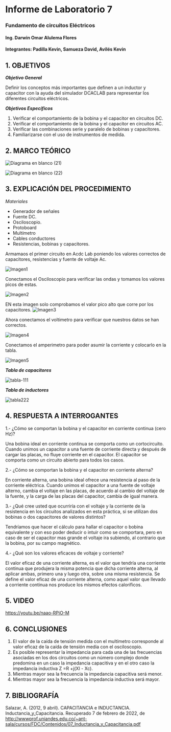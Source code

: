 # Informe de Laboratorio 7
### Fundamento de circuitos Eléctricos 
#### Ing. Darwin Omar Alulema Flores
#### Integrantes: Padilla Kevin, Samueza David, Avilés Kevin
 
 ## 1. OBJETIVOS
 
***Objetivo General***

Definir los conceptos más importantes que definen a un inductor y capacitor con la ayuda del simulador DCACLAB para representar los diferentes circuitos eléctricos.

***Objetivos Específicos***
1. Verificar el comportamiento de la bobina y el capacitor en circuitos DC.
2. Verificar el comportamiento de la bobina y el capacitor en circuitos AC.
3. Verificar las combinaciones serie y paralelo de bobinas y capacitores.
4. Familiarizarse con el uso de instrumentos de medida.
## 2. MARCO TEÓRICO

![Diagrama en blanco (21)](https://user-images.githubusercontent.com/94129932/152908565-294ed469-328f-48de-801e-cbebe91ec830.png)

![Diagrama en blanco (22)](https://user-images.githubusercontent.com/94129932/152999215-a90eeaf5-47ba-4bbf-baa8-df463c07e475.png)


## 3. EXPLICACIÓN DEL PROCEDIMIENTO
*Materiales*
- Generador de señales
- Fuente DC.
- Osciloscopio.
- Protoboard
- Multímetro
- Cables conductores
- Resistencias, bobinas y capacitores.


Armamaos el primer circuito en Acdc Lab poniendo los valores correctos de capacitores, resistencias y fuente de voltaje Ac.

![Imagen1](https://user-images.githubusercontent.com/94129932/152995081-2215fee7-d181-4ead-8f79-f447966fce10.jpg)

Conectamos el Osciloscopio para verificar las ondas y tomamos los valores picos de estas.

![Imagen2](https://user-images.githubusercontent.com/94129932/152995272-2d55bf4b-c02a-486a-b547-7dfd1882adfa.jpg)

EN esta imagen solo comprobamos el valor pico alto  que corre por los capacitores.
![Imagen3](https://user-images.githubusercontent.com/94129932/152995288-8f66aba0-c922-4dc0-a5df-18bdbc6e8f36.jpg)


Ahora conectamos el voltimetro para verificar que nuestros datos se han correctos.

![Imagen4](https://user-images.githubusercontent.com/94129932/152995299-2ab3aa4c-b5ab-45f1-9d9b-2a6d7c63d46c.jpg)

Conectamos el amperimetro para poder asumir la corriente y colocarlo en la tabla.

![Imagen5](https://user-images.githubusercontent.com/94129932/152995308-a20e1f57-d8f1-406e-a0e2-1f05ab59eca5.jpg)



***Tabla de capacitores***

![tabla-111](https://user-images.githubusercontent.com/94129932/152995633-d78124ce-622c-44b1-9c11-f7d3330b9d31.png)

***Tabla de inductores***

![tabla222](https://user-images.githubusercontent.com/94129932/152995649-d16a619b-e4fd-4327-99a2-c3c081acb736.png)

## 4. RESPUESTA A INTERROGANTES
1.- ¿Cómo se comportan la bobina y el capacitor en corriente continua (cero Hz)?

Una bobina ideal en corriente continua se comporta como un cortocircuito.
Cuando unimos un capacitor a una fuente de corriente directa y después de cargar las
placas, no fluye corriente en el capacitor. El capacitor se comporta como un circuito
abierto para todos los casos.

2.- ¿Cómo se comportan la bobina y el capacitor en corriente alterna?

En corriente alterna, una bobina ideal ofrece una resistencia al paso de la corriente eléctrica.
Cuando unimos el capacitor a una fuente de voltaje alterno, cambia el voltaje en las
placas, de acuerdo al cambio del voltaje de la fuente, y la carga de las placas del
capacitor, cambia de igual manera. 

3.- ¿Qué cree usted que ocurriría con el voltaje  y la corriente de la resistencia en los
circuitos analizados en esta práctica, si se utilizan dos bobinas o dos capacitores de valores
distintos?

Tendríamos que hacer el cálculo para hallar el capacitor o bobina equivalente y con eso poder deducir o intuir   como se comportara, pero en caso de ser el capacitor mas grande el voltaje ira subiendo, al contrario que la bobina, por su campo magnético. 

4.- ¿Qué son los valores eficaces de voltaje y corriente?

El valor eficaz de una corriente alterna, es el valor que tendría una corriente continua que produjera la misma potencia que dicha corriente alterna, al aplicar ambas, primero una y luego otra, sobre una misma resistencia. Se define el valor eficaz de una corriente alterna, como aquel valor que llevado a corriente continua nos produce los mismos efectos caloríficos.

## 5. VIDEO

https://youtu.be/naao-RPiO-M

## 6. CONCLUSIONES
1. El valor de la caída de tensión medida con el multímetro corresponde al valor eficaz de la caída de tensión media con el osciloscopio. 
2. Es posible representar la impedancia para cada una de las frecuencias asociadas en los  dos  circuitos  como  un  número  complejo  donde  predomina  en  un  caso  la impedancia capacitiva y en el otro caso la impedancia inductiva Z =R +j(Xl - Xc). 
3. Mientras mayor sea la frecuencia la impedancia capacitiva será menor.
4. Mientras mayor sea la frecuencia la impedancia inductiva será mayor.

## 7. BIBLIOGRAFÍA
Salazar, A. (2012, 9 abril). CAPACITANCIA e INDUCTANCIA. Inductancia_y_Capacitancia. Recuperado 7 de febrero de 2022, de http://wwwprof.uniandes.edu.co/~ant-sala/cursos/FDC/Contenidos/07_Inductancia_y_Capacitancia.pdf
